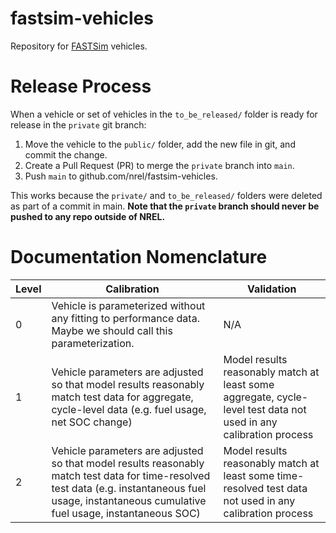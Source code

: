 # fastsim-vehicles
Repository for [FASTSim](https://www.nrel.gov/transportation/fastsim.html) vehicles.

# Release Process

When a vehicle or set of vehicles in the `to_be_released/` folder is ready for release in the `private` git branch:
1. Move the vehicle to the `public/` folder, add the new file in git, and commit the change.
1. Create a Pull Request (PR) to merge the `private` branch into `main`.
1. Push `main` to github.com/nrel/fastsim-vehicles.  

This works because the `private/` and `to_be_released/` folders were deleted as part of a commit in main.  **Note that the `private` branch should never be pushed to any repo outside of NREL.**

# Documentation Nomenclature
| Level | Calibration | Validation | 
| --- | --- | --- | 
| 0 | Vehicle is parameterized without any fitting to performance data.  Maybe we should call this parameterization.  | N/A | 
| 1 | Vehicle parameters are adjusted so that model results reasonably match test data for aggregate, cycle-level data (e.g. fuel usage, net SOC change) | Model results reasonably match at least some aggregate, cycle-level test data not used in any calibration process |
| 2 | Vehicle parameters are adjusted so that model results reasonably match test data for time-resolved test data (e.g. instantaneous fuel usage, instantaneous cumulative fuel usage, instantaneous SOC) | Model results reasonably match at least some time-resolved test data not used in any calibration process |